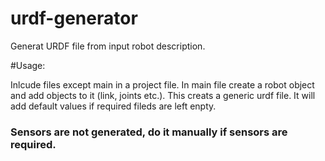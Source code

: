 # urdf-generator
Generat URDF file from input robot description.


#Usage:

Inlcude files except main in a project file. In main file create a robot object and add objects to it (link, joints etc.). This creats a generic urdf file. It will add default values if required fileds are left enpty.

### Sensors are not generated, do it manually if sensors are required.
